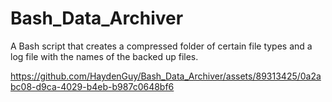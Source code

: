 # Bash_Data_Archiver
A Bash script that creates a compressed folder of certain file types and a log file with the names of the backed up files.

https://github.com/HaydenGuy/Bash_Data_Archiver/assets/89313425/0a2abc08-d9ca-4029-b4eb-b987c0648bf6
